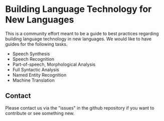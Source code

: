 # Building Language Technology for New Languages

This is a community effort meant to be a guide to best practices regarding building language technology in new languages.
We would like to have guides for the following tasks.

* Speech Synthesis
* Speech Recognition
* Part-of-speech, Morphological Analysis
* Full Syntactic Analysis
* Named Entity Recognition
* Machine Translation

## Contact

Please contact us via the "issues" in the github repository if you want to contribute or see something new.
